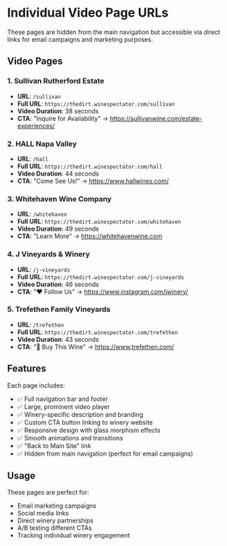 # Individual Video Page URLs

These pages are hidden from the main navigation but accessible via direct links for email campaigns and marketing purposes.

## Video Pages

### 1. Sullivan Rutherford Estate
- **URL**: `/sullivan`
- **Full URL**: `https://thedirt.winespectator.com/sullivan`
- **Video Duration**: 38 seconds
- **CTA**: "Inquire for Availability" → https://sullivanwine.com/estate-experiences/

### 2. HALL Napa Valley
- **URL**: `/hall`
- **Full URL**: `https://thedirt.winespectator.com/hall`
- **Video Duration**: 44 seconds
- **CTA**: "Come See Us!" → https://www.hallwines.com/

### 3. Whitehaven Wine Company
- **URL**: `/whitehaven`
- **Full URL**: `https://thedirt.winespectator.com/whitehaven`
- **Video Duration**: 49 seconds
- **CTA**: "Learn More" → https://whitehavenwine.com

### 4. J Vineyards & Winery
- **URL**: `/j-vineyards`
- **Full URL**: `https://thedirt.winespectator.com/j-vineyards`
- **Video Duration**: 46 seconds
- **CTA**: "❤️ Follow Us" → https://www.instagram.com/jwinery/

### 5. Trefethen Family Vineyards
- **URL**: `/trefethen`
- **Full URL**: `https://thedirt.winespectator.com/trefethen`
- **Video Duration**: 43 seconds
- **CTA**: "🛒 Buy This Wine" → https://www.trefethen.com/

## Features

Each page includes:
- ✅ Full navigation bar and footer
- ✅ Large, prominent video player
- ✅ Winery-specific description and branding
- ✅ Custom CTA button linking to winery website
- ✅ Responsive design with glass morphism effects
- ✅ Smooth animations and transitions
- ✅ "Back to Main Site" link
- ✅ Hidden from main navigation (perfect for email campaigns)

## Usage

These pages are perfect for:
- Email marketing campaigns
- Social media links
- Direct winery partnerships
- A/B testing different CTAs
- Tracking individual winery engagement
